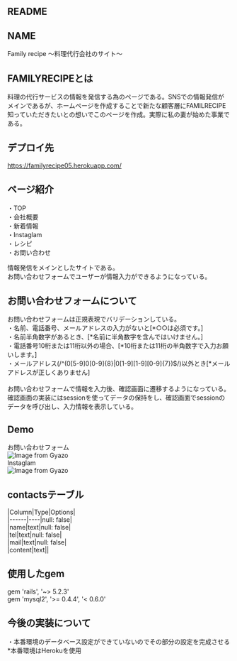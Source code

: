 ## README
## NAME
Family recipe 〜料理代行会社のサイト〜

## FAMILYRECIPEとは
料理の代行サービスの情報を発信する為のページである。SNSでの情報発信がメインであるが、ホームページを作成することで新たな顧客層にFAMILRECIPE知っていただきたいとの想いでこのページを作成。実際に私の妻が始めた事業である。

## デプロイ先
https://familyrecipe05.herokuapp.com/

## ページ紹介
・TOP<br>
・会社概要<br>
・新着情報<br>
・Instaglam<br>
・レシピ<br>
・お問い合わせ<br>

情報発信をメインとしたサイトである。<br>
お問い合わせフォームでユーザーが情報入力ができるようになっている。<br>

## お問い合わせフォームについて
お問い合わせフォームは正規表現でバリデーションしている。<br>
・名前、電話番号、メールアドレスの入力がないと[*○○は必須です。]<br>
・名前半角数字があるとき、[*名前に半角数字を含んではいけません。]<br>
・電話番号10桁または11桁以外の場合、[*10桁または11桁の半角数字で入力お願いします。]<br>
・メールアドレス(/^(0[5-9]0[0-9]{8}|0[1-9][1-9][0-9]{7})$/)以外とき[*メールアドレスが正しくありません]<br><br>
お問い合わせフォームで情報を入力後、確認画面に遷移するようになっている。確認画面の実装にはsessionを使ってデータの保持をし、確認画面でsessionのデータを呼び出し、入力情報を表示している。


## Demo
お問い合わせフォーム</br>
![Image from Gyazo](https://i.gyazo.com/df08e2e1e4777e3826d278f2bb684190.gif)<br>
Instaglam<br>
![Image from Gyazo](https://i.gyazo.com/e426c85e2cd43f42173b2ce51bc014af.jpg)

## contactsテーブル
|Column|Type|Options|<br>
|------|----|null: false|<br>
|name|text|null: false|<br>
|tel|text|null: false|<br>
|mail|text|null: false|<br>
|content|text||

## 使用したgem
gem 'rails', '~> 5.2.3'<br>
gem 'mysql2', '>= 0.4.4', '< 0.6.0'

## 今後の実装について
・本番環境のデータベース設定ができていないのでその部分の設定を完成させる<br>
*本番環境はHerokuを使用
